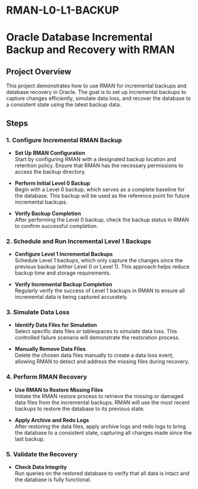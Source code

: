 # RMAN-L0-L1-BACKUP

# Oracle Database Incremental Backup and Recovery with RMAN

## Project Overview
This project demonstrates how to use RMAN for incremental backups and database recovery in Oracle. The goal is to set up incremental backups to capture changes efficiently, simulate data loss, and recover the database to a consistent state using the latest backup data.

## Steps

### 1. Configure Incremental RMAN Backup
- **Set Up RMAN Configuration**  
  Start by configuring RMAN with a designated backup location and retention policy. Ensure that RMAN has the necessary permissions to access the backup directory.

- **Perform Initial Level 0 Backup**  
  Begin with a Level 0 backup, which serves as a complete baseline for the database. This backup will be used as the reference point for future incremental backups.

- **Verify Backup Completion**  
  After performing the Level 0 backup, check the backup status in RMAN to confirm successful completion.

### 2. Schedule and Run Incremental Level 1 Backups
- **Configure Level 1 Incremental Backups**  
  Schedule Level 1 backups, which only capture the changes since the previous backup (either Level 0 or Level 1). This approach helps reduce backup time and storage requirements.

- **Verify Incremental Backup Completion**  
  Regularly verify the success of Level 1 backups in RMAN to ensure all incremental data is being captured accurately.

### 3. Simulate Data Loss
- **Identify Data Files for Simulation**  
  Select specific data files or tablespaces to simulate data loss. This controlled failure scenario will demonstrate the restoration process.

- **Manually Remove Data Files**  
  Delete the chosen data files manually to create a data loss event, allowing RMAN to detect and address the missing files during recovery.

### 4. Perform RMAN Recovery
- **Use RMAN to Restore Missing Files**  
  Initiate the RMAN restore process to retrieve the missing or damaged data files from the incremental backups. RMAN will use the most recent backups to restore the database to its previous state.

- **Apply Archive and Redo Logs**  
  After restoring the data files, apply archive logs and redo logs to bring the database to a consistent state, capturing all changes made since the last backup.

### 5. Validate the Recovery
- **Check Data Integrity**  
  Run queries on the restored database to verify that all data is intact and the database is fully functional.
